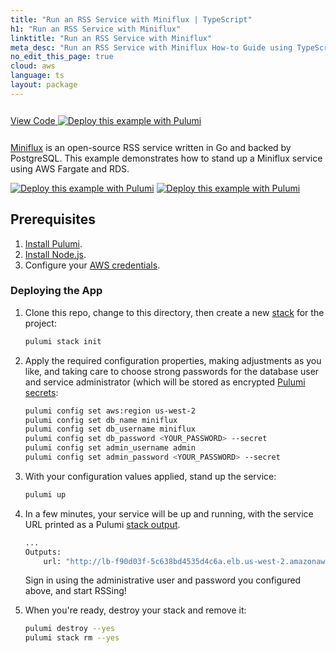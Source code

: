 ```yaml
---
title: "Run an RSS Service with Miniflux | TypeScript"
h1: "Run an RSS Service with Miniflux"
linktitle: "Run an RSS Service with Miniflux"
meta_desc: "Run an RSS Service with Miniflux How-to Guide using TypeScript"
no_edit_this_page: true
cloud: aws
language: ts
layout: package
---
```


<!-- WARNING: this page was generated by a tool. Do not edit it by hand. -->
<!-- To change it, please see https://github.com/pulumi/registry/tree/master/tools/mktutorial. -->

<p class="mb-4 inline-flex items-center">
    <a class="rounded-md font-display text-lg text-white bg-white border-2 border-blue-600 px-3 mr-2 whitespace-no-wrap hover:text-white" style="height: 45px; line-height: 41px;" href="https://github.com/pulumi/examples/tree/master/aws-ts-pulumi-miniflux" target="_blank">
        <span class="flex items-center">
            <i class="fab fa-github pr-1.5"></i>
            <span>View Code</span>
        </span>
    </a>
    <a href="https://app.pulumi.com/new?template=https://github.com/pulumi/examples/blob/master/aws-ts-pulumi-miniflux/README.md" target="_blank">
        <img src="https://get.pulumi.com/new/button.svg" alt="Deploy this example with Pulumi">
    </a>
</p>


[Miniflux](https://miniflux.app/) is an open-source RSS service written in Go and backed by PostgreSQL. This example demonstrates how to stand up a Miniflux service using AWS Fargate and RDS.

[![Deploy this example with Pulumi](https://www.pulumi.com/images/deploy-with-pulumi/dark.svg)](https://app.pulumi.com/new?template=https://github.com/pulumi/examples/blob/master/aws-ts-pulumi-miniflux/README.md#gh-light-mode-only)
[![Deploy this example with Pulumi](https://get.pulumi.com/new/button-light.svg)](https://app.pulumi.com/new?template=https://github.com/pulumi/examples/blob/master/aws-ts-pulumi-miniflux/README.md#gh-dark-mode-only)

## Prerequisites

1. [Install Pulumi](https://www.pulumi.com/docs/get-started/install/).
1. [Install Node.js](https://www.pulumi.com/docs/intro/languages/javascript/).
1. Configure your [AWS credentials](https://www.pulumi.com/docs/intro/cloud-providers/aws/setup/).

### Deploying the App

1. Clone this repo, change to this directory, then create a new [stack](https://www.pulumi.com/docs/intro/concepts/stack/) for the project:

    ```bash
    pulumi stack init
    ```

1. Apply the required configuration properties, making adjustments as you like, and taking care to choose strong passwords for the database user and service administrator (which will be stored as encrypted [Pulumi secrets](https://www.pulumi.com/docs/intro/concepts/secrets/):

    ```bash
    pulumi config set aws:region us-west-2
    pulumi config set db_name miniflux
    pulumi config set db_username miniflux
    pulumi config set db_password <YOUR_PASSWORD> --secret
    pulumi config set admin_username admin
    pulumi config set admin_password <YOUR_PASSWORD> --secret
    ```

1. With your configuration values applied, stand up the service:

    ```bash
    pulumi up
    ```

1. In a few minutes, your service will be up and running, with the service URL printed as a Pulumi [stack output](https://www.pulumi.com/docs/intro/concepts/stack/#outputs).

    ```bash
    ...
    Outputs:
        url: "http://lb-f90d03f-5c638bd4535d4c6a.elb.us-west-2.amazonaws.com:8080"
    ```

    Sign in using the administrative user and password you configured above, and start RSSing!

1. When you're ready, destroy your stack and remove it:

    ```bash
    pulumi destroy --yes
    pulumi stack rm --yes
    ```

